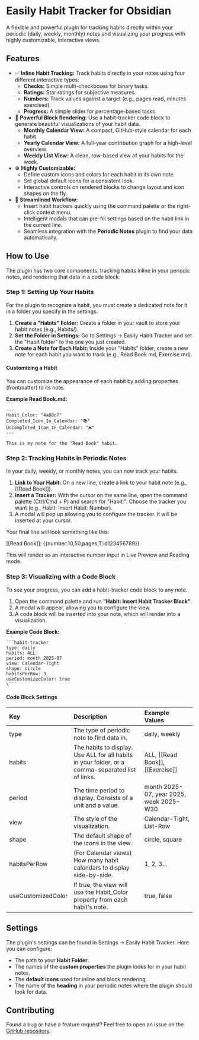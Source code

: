 # **Easily Habit Tracker for Obsidian**

A flexible and powerful plugin for tracking habits directly within your periodic (daily, weekly, monthly) notes and visualizing your progress with highly customizable, interactive views.

## **Features**

* ✅ **Inline Habit Tracking:** Track habits directly in your notes using four different interactive types:  
  * **Checks:** Simple multi-checkboxes for binary tasks.  
  * **Ratings:** Star ratings for subjective measures.  
  * **Numbers:** Track values against a target (e.g., pages read, minutes exercised).  
  * **Progress:** A simple slider for percentage-based tasks.  
* 🎨 **Powerful Block Rendering:** Use a habit-tracker code block to generate beautiful visualizations of your habit data.  
  * **Monthly Calendar View:** A compact, GitHub-style calendar for each habit.  
  * **Yearly Calendar View:** A full-year contribution graph for a high-level overview.  
  * **Weekly List View:** A clean, row-based view of your habits for the week.  
* ⚙️ **Highly Customizable:**  
  * Define custom icons and colors for each habit in its own note.  
  * Set global default icons for a consistent look.  
  * Interactive controls on rendered blocks to change layout and icon shapes on the fly.  
* 🚀 **Streamlined Workflow:**  
  * Insert habit trackers quickly using the command palette or the right-click context menu.  
  * Intelligent modals that can pre-fill settings based on the habit link in the current line.  
  * Seamless integration with the **Periodic Notes** plugin to find your data automatically.

## **How to Use**

The plugin has two core components: tracking habits inline in your periodic notes, and rendering that data in a code block.

### **Step 1: Setting Up Your Habits**

For the plugin to recognize a habit, you must create a dedicated note for it in a folder you specify in the settings.

1. **Create a "Habits" Folder:** Create a folder in your vault to store your habit notes (e.g., Habits/).  
2. **Set the Folder in Settings:** Go to Settings \-\> Easily Habit Tracker and set the "Habit folder" to the one you just created.  
3. **Create a Note for Each Habit:** Inside your "Habits" folder, create a new note for each habit you want to track (e.g., Read Book.md, Exercise.md).

#### **Customizing a Habit**

You can customize the appearance of each habit by adding properties (frontmatter) to its note.

**Example Read Book.md:**

```
---  
Habit_Color: "4a88c7"  
Completed_Icon_In_Calendar: "📚"  
Uncompleted_Icon_In_Calendar: "❌"  
---

This is my note for the "Read Book" habit.
```
### **Step 2: Tracking Habits in Periodic Notes**

In your daily, weekly, or monthly notes, you can now track your habits.

1. **Link to Your Habit:** On a new line, create a link to your habit note (e.g., \[\[Read Book\]\]).  
2. **Insert a Tracker:** With the cursor on the same line, open the command palette (Ctrl/Cmd \+ P) and search for "Habit:". Choose the tracker you want (e.g., Habit: Insert Habit: Number).  
3. A modal will pop up allowing you to configure the tracker. It will be inserted at your cursor.

Your final line will look something like this:

\[\[Read Book\]\]: {{number:10,50,pages,T:id123456789}}

This will render as an interactive number input in Live Preview and Reading mode.

### **Step 3: Visualizing with a Code Block**

To see your progress, you can add a habit-tracker code block to any note.

1. Open the command palette and run **"Habit: Insert Habit Tracker Block"**.  
2. A modal will appear, allowing you to configure the view.  
3. A code block will be inserted into your note, which will render into a visualization.

**Example Code Block:**
```
```habit-tracker
type: daily  
habits: ALL  
period: month 2025-07  
view: Calendar-Tight  
shape: circle  
habitsPerRow: 3  
useCustomizedColor: true
\```
```
#### **Code Block Settings**

| Key | Description | Example Values |
| :---- | :---- | :---- |
| type | The type of periodic note to find data in. | daily, weekly |
| habits | The habits to display. Use ALL for all habits in your folder, or a comma-separated list of links. | ALL, \[\[Read Book\]\], \[\[Exercise\]\] |
| period | The time period to display. Consists of a unit and a value. | month 2025-07, year 2025, week 2025-W30 |
| view | The style of the visualization. | Calendar-Tight, List-Row |
| shape | The default shape of the icons in the view. | circle, square |
| habitsPerRow | (For Calendar views) How many habit calendars to display side-by-side. | 1, 2, 3... |
| useCustomizedColor | If true, the view will use the Habit\_Color property from each habit's note. | true, false |

## **Settings**

The plugin's settings can be found in Settings \-\> Easily Habit Tracker. Here you can configure:

* The path to your **Habit Folder**.  
* The names of the **custom properties** the plugin looks for in your habit notes.  
* The **default icons** used for inline and block rendering.  
* The name of the **heading** in your periodic notes where the plugin should look for data.

## **Contributing**

Found a bug or have a feature request? Feel free to open an issue on the [GitHub repository](https://www.google.com/search?q=https://github.com/yodaliu0414/obsidian-easily-habit-tracker).
